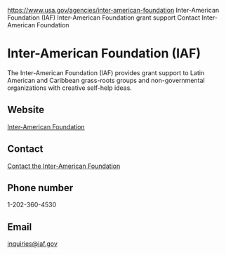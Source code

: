 

https://www.usa.gov/agencies/inter-american-foundation
Inter-American Foundation (IAF)
Inter-American Foundation grant support
Contact Inter-American Foundation

# Inter-American Foundation (IAF)

The Inter-American Foundation (IAF) provides grant support to Latin American and Caribbean grass-roots groups and non-governmental organizations with creative self-help ideas.

## Website

[Inter-American Foundation](https://www.iaf.gov/)

## Contact

[Contact the Inter-American Foundation](https://www.iaf.gov/contact/)

## Phone number

1-202-360-4530

## Email

[inquiries@iaf.gov](mailto:inquiries@iaf.gov)
